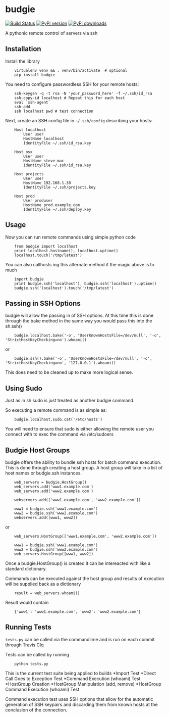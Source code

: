 budgie
======
    
[![Build Status](https://travis-ci.org/puredistortion/budgie.png?branch=master)](https://travis-ci.org/puredistortion/budgie)
[![PyPi version](https://pypip.in/v/budgie/badge.png)](https://crate.io/packages/budgie/)
[![PyPi downloads](https://pypip.in/d/budgie/badge.png)](https://crate.io/packages/budgie/)

A pythonic remote control of servers via ssh

Installation
------------

Install the library

        virtualenv venv && . venv/bin/activate  # optional
        pip install budgie

You need to configure passwordless SSH for your remote hosts:

        ssh-keygen -q -t rsa -N 'your_password_here' -f ~/.ssh/id_rsa
        ssh-copy-id localhost # Repeat this for each host
        eval `ssh-agent`
        ssh-add
        ssh localhost pwd # test connection

Next, create an SSH config file in `~/.ssh/config` describing your hosts:

        Host localhost
            User user
            HostName localhost
            IdentityFile ~/.ssh/id_rsa.key

        Host osx
            User user
            HostName steve-mac
            IdentityFile ~/.ssh/id_rsa.key

        Host projects
            User user
            HostName 192.168.1.30
            IdentityFile ~/.ssh/projects.key

        Host prod
            User produser
            HostName prod.example.com
            IdentityFile ~/.ssh/deploy.key

Usage
-----

Now you can run remote commands using simple python code

        from budgie import localhost
        print localhost.hostname(), localhost.uptime()
        localhost.touch('/tmp/latest')

You can also callhosts ing this alternate method if the magic above is to much

        import budgie
        print budgie.ssh('localhost'), budgie.ssh('localhost').uptime()
        budgie.ssh('localhost').touch('/tmp/latest')


Passing in SSH Options
----------------------
budgie will allow the passing in of SSH options. At this time this is done through the bake method in the same way you would pass this into the sh.ssh()

        budgie.localhost.bake('-o', 'UserKnownHostsFile=/dev/null', '-o',  'StrictHostKeyChecking=no').whoami()

or 

        budgie.ssh().bake('-o', 'UserKnownHostsFile=/dev/null', '-o',  'StrictHostKeyChecking=no', '127.0.0.1').whoami()

This does need to be cleaned up to make more logical sense.  

Using Sudo
----------
Just as in sh sudo is just treated as another budgie command. 

So executing a remote command is as simple as:

        budgie.localhost.sudo.cat('/etc/hosts')

You will need to ensure that sudo is either allowing the remote user you connect with to exec the command via /etc/sudoers

Budgie Host Groups
-----------------
budgie offers the ability to bundle ssh hosts for batch command execution. This is done through creating a host group. A host group will take in a list of host names or budgie.ssh instances.

        web_servers = budgie.HostGroup()
        web_servers.add('www1.example.com')
        web_servers.add('www2.example.com')

        webservers.add(['www1.example.com', 'www2.example.com'])

        www1 = budgie.ssh('www1.example.com')
        www2 = budgie.ssh('www2.example.com')
        webservers.add([www1, www2])

or

        web_servers.HostGroup(['www1.example.com', 'www2.example.com'])

        www1 = budgie.ssh('www1.example.com')
        www2 = budgie.ssh('www2.example.com')
        web_servers.HostGroup([www1, www2])

Once a budgie.HostGroup() is created it can be intereacted with like a standard dictionary.

Commands can be executed against the host group and results of execution will be supplied back as a dictionary

        result = web_servers.whoami()

Result would contain

        {'www1': 'www1.example.com', 'www2': 'www2.example.com'}



Running Tests
-------------

`tests.py` can be called via the commandlime and is run on each commit through Travis CIq

Tests can be called by running

        python tests.py

This is the current test suite being applied to builds
    *Import Test
    *Direct Call Goes to Exception Test
    *Command Execution (whoami) Test
    *HostGroup Creation
    *HostGroup Manipulation (add, remove)
    *HostGroup Command Execution (whoami) Test

Command execution test uses SSH options that allow for the automatic generation of SSH keypairs and discarding them from known hosts at the conclusion of the connection.



